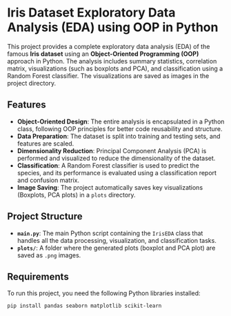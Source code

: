 # Iris Dataset Exploratory Data Analysis (EDA) using OOP in Python

This project provides a complete exploratory data analysis (EDA) of the famous **Iris dataset** using an **Object-Oriented Programming (OOP)** approach in Python. The analysis includes summary statistics, correlation matrix, visualizations (such as boxplots and PCA), and classification using a Random Forest classifier. The visualizations are saved as images in the project directory.

## Features

- **Object-Oriented Design**: The entire analysis is encapsulated in a Python class, following OOP principles for better code reusability and structure.
- **Data Preparation**: The dataset is split into training and testing sets, and features are scaled.
- **Dimensionality Reduction**: Principal Component Analysis (PCA) is performed and visualized to reduce the dimensionality of the dataset.
- **Classification**: A Random Forest classifier is used to predict the species, and its performance is evaluated using a classification report and confusion matrix.
- **Image Saving**: The project automatically saves key visualizations (Boxplots, PCA plots) in a `plots` directory.

## Project Structure

- **`main.py`**: The main Python script containing the `IrisEDA` class that handles all the data processing, visualization, and classification tasks.
- **`plots/`**: A folder where the generated plots (boxplot and PCA plot) are saved as `.png` images.

## Requirements

To run this project, you need the following Python libraries installed:

```bash
pip install pandas seaborn matplotlib scikit-learn